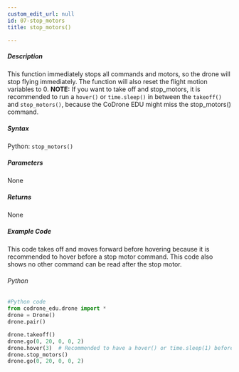 ```yaml
---
custom_edit_url: null
id: 07-stop_motors
title: stop_motors()

---
```


##### Description

This function immediately stops all commands and motors, so the drone will stop flying immediately. The function will also reset the flight motion variables to 0. **NOTE:** If you want to take off and stop_motors, it is recommended to run a ```hover()``` or ```time.sleep()``` in between the ```takeoff()``` and ```stop_motors()```, because the CoDrone EDU might miss the stop_motors() command.


##### Syntax
Python: ```stop_motors()```

##### Parameters

None

##### Returns

None

##### Example Code
This code takes off and moves forward before hovering because it is recommended to hover before a stop motor command. This code also shows no other command can be read after the stop motor.
###### Python
```python
#Python code
from codrone_edu.drone import *
drone = Drone()
drone.pair()

drone.takeoff()
drone.go(0, 20, 0, 0, 2)
drone.hover(3)  # Recommended to have a hover() or time.sleep(1) before landing
drone.stop_motors()
drone.go(0, 20, 0, 0, 2)
```